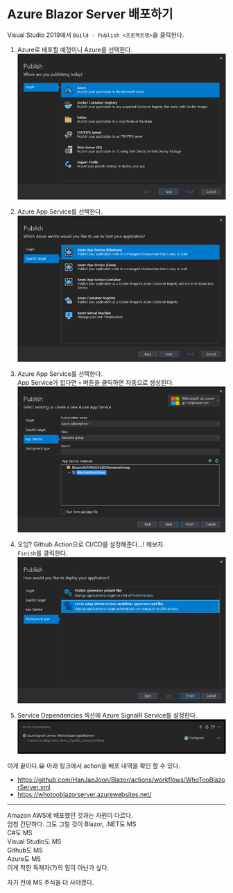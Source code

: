 # Azure Blazor Server 배포하기

Visual Studio 2019에서 `Build - Publish <프로젝트명>`을 클릭한다.  

1. Azure로 배포할 예정이니 Azure를 선택한다.
![](./images/1.png)

2. Azure App Service를 선택한다.   
![](./images/2.png)

3. Azure App Service를 선택한다.  
App Service가 없다면 `+` 버튼을 클릭하면 자동으로 생성된다.
![](./images/3.png)

4. 오잉? Github Action으로 CI/CD를 설정해준다...! 해보자.  
`Finish`를 클릭한다.  
![](./images/4.png)

5. Service Dependencies 섹션에 Azure SignalR Service를 설정한다.
![](./images/5.png)

이게 끝이다.😀 아래 링크에서 action을 배포 내역을 확인 할 수 있다.
- https://github.com/HanJaeJoon/Blazor/actions/workflows/WhoTooBlazorServer.yml
- https://whotooblazorserver.azurewebsites.net/

--- 

Amazon AWS에 배포했던 것과는 차원이 다르다.  
엄청 간단하다. 그도 그럴 것이
Blazor, .NET도 MS  
C#도 MS  
Visual Studio도 MS  
Github도 MS  
Azure도 MS  
이게 착한 독재자(?)의 힘이 아닌가 싶다.

자기 전에 MS 주식을 더 사야겠다.